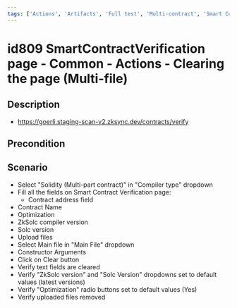 ```yaml
---
tags: ['Actions', 'Artifacts', 'Full test', 'Multi-contract', 'Smart Contract Verification page', 'Smoke test', 'Active']
---
```


# id809 SmartContractVerification page - Common - Actions - Clearing the page (Multi-file)

## Description
  - https://goerli.staging-scan-v2.zksync.dev/contracts/verify

## Precondition


## Scenario
- Select "Solidity (Multi-part contract)" in "Compiler type" dropdown
- Fill all the fields on Smart Contract Verification page:
    - Contract address field
- Contract Name
- Optimization
- ZkSolc compiler version
- Solc version
- Upload files
- Select Main file in "Main File" dropdown
- Constructor Arguments
- Click on Clear button
- Verify text fields are cleared
- Verify "ZkSolc version" and "Solc Version" dropdowns  set to default values (latest versions)
- Verify "Optimization" radio buttons set to default values (Yes)
- Verify uploaded files removed
